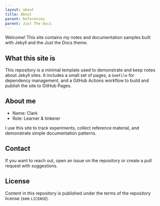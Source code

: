```yaml
---
layout: about
title: About
parent: References
parent: Just The Docs
---
```


Welcome! This site contains my notes and documentation samples built with Jekyll and the Just the Docs theme.

## What this site is

This repository is a minimal template used to demonstrate and keep notes about Jekyll sites. It includes a small set of pages, a `Gemfile` for dependency management, and a GitHub Actions workflow to build and publish the site to GitHub Pages.

## About me

- Name: Clark
- Role: Learner & tinkerer

I use this site to track experiments, collect reference material, and demonstrate simple documentation patterns.

## Contact

If you want to reach out, open an issue on the repository or create a pull request with suggestions.

## License

Content in this repository is published under the terms of the repository license (see `LICENSE`).